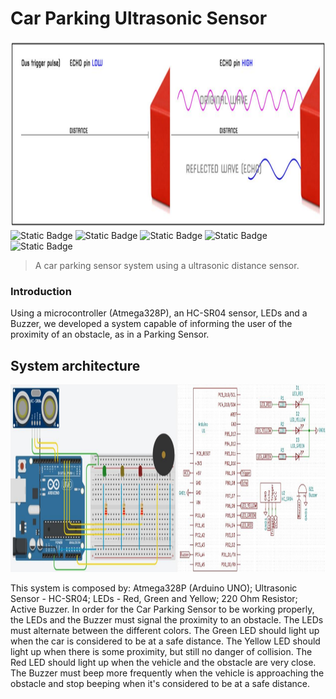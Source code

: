 # Car Parking Ultrasonic Sensor
<img src="images\CarParkingUltrasonicSensor.png" alt="Ultrasonic Sensor" width="600" height="300">
<div class="image-container">
  <img alt="Static Badge" src="https://img.shields.io/badge/C-blue">
  <img alt="Static Badge" src="https://img.shields.io/badge/Arduino-%232980b9%20">
  <img alt="Static Badge" src="https://img.shields.io/badge/Microchip-red">
  <img alt="Static Badge" src="https://img.shields.io/badge/Sensors-green">
  <img alt="Static Badge" src="https://img.shields.io/badge/Microprocessors-green">
</div>

> A car parking sensor system using a ultrasonic distance sensor.

### Introduction
Using a microcontroller (Atmega328P), an HC-SR04 sensor, LEDs and a Buzzer, we developed a system capable of informing the user of the proximity of an obstacle, as in a Parking Sensor.

## System architecture

<img src="images\Schematic_CarParkingUltrasonicSensor.png" alt="Schematic" width="600" height="300">

This system is composed by: Atmega328P (Arduino UNO); Ultrasonic Sensor - HC-SR04; LEDs - Red, Green and Yellow; 220 Ohm Resistor; Active Buzzer.
In order for the Car Parking Sensor to be working properly, the LEDs and the Buzzer must signal the proximity to an obstacle. 
The LEDs must alternate between the different colors. The Green LED should light up when the car is considered to be at a safe distance. The Yellow LED should light up when there is some proximity, but still no danger of collision. The Red LED should light up when the vehicle and the obstacle are very close. 
The Buzzer must beep more frequently when the vehicle is approaching the obstacle and stop beeping when it's considered to be at a safe distance. 
